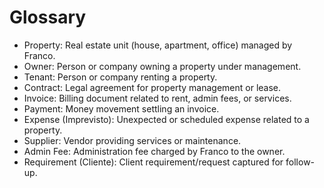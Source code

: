# Glossary

- Property: Real estate unit (house, apartment, office) managed by Franco.
- Owner: Person or company owning a property under management.
- Tenant: Person or company renting a property.
- Contract: Legal agreement for property management or lease.
- Invoice: Billing document related to rent, admin fees, or services.
- Payment: Money movement settling an invoice.
- Expense (Imprevisto): Unexpected or scheduled expense related to a property.
- Supplier: Vendor providing services or maintenance.
- Admin Fee: Administration fee charged by Franco to the owner.
- Requirement (Cliente): Client requirement/request captured for follow-up.
